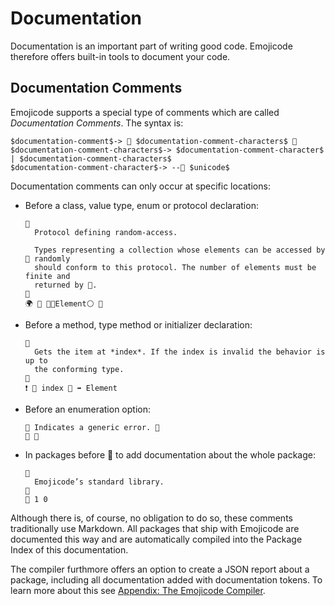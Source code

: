 # Documentation

Documentation is an important part of writing good code. Emojicode therefore
offers built-in tools to document your code.

## Documentation Comments

Emojicode supports a special type of comments which are called *Documentation
Comments*. The syntax is:

```syntax
$documentation-comment$-> 📗 $documentation-comment-characters$ 📗
$documentation-comment-characters$-> $documentation-comment-character$ | $documentation-comment-characters$
$documentation-comment-character$-> --📗 $unicode$
```

Documentation comments can only occur at specific locations:

- Before a class, value type, enum or protocol declaration:

  ```
  📗
    Protocol defining random-access.

    Types representing a collection whose elements can be accessed by 🐽 randomly
    should conform to this protocol. The number of elements must be finite and
    returned by 🐔.
  📗
  🌍 🐊 🐽️🐚Element⚪️ 🍇
  ```

- Before a method, type method or initializer declaration:

  ```
  📗
    Gets the item at *index*. If the index is invalid the behavior is up to
    the conforming type.
  📗
  ❗️ 🐽 index 🔢 ➡️ Element
  ```

- Before an enumeration option:

  ```
  📗 Indicates a generic error. 📗
  🔘 🔴
  ```

- In packages before 🔮 to add documentation about the whole package:

  ```
  📗
    Emojicode’s standard library.
  📗
  🔮 1 0
  ```

Although there is, of course, no obligation to do so, these comments
traditionally use Markdown. All packages that ship with Emojicode are documented
this way and are automatically compiled into the Package Index of this
documentation.

The compiler furthmore offers an option to create a JSON report about a package,
including all documentation added with documentation tokens. To learn more about
this see [Appendix: The Emojicode Compiler](compiler.html).
